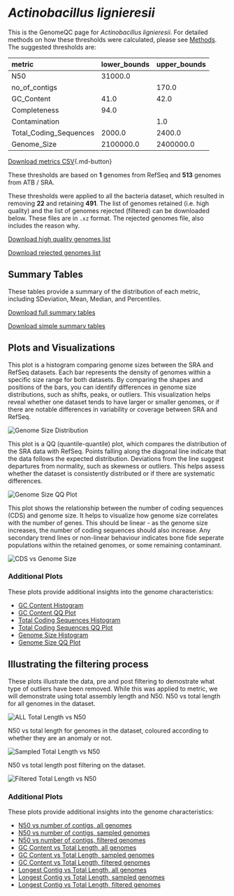 # *Actinobacillus lignieresii*

This is the GenomeQC page for *Actinobacillus lignieresii*. For detailed methods on how these thresholds were calculated, please see [Methods](../../methods.md).
The suggested thresholds are: 

| metric                 | lower_bounds   | upper_bounds   |
|:-----------------------|:---------------|:---------------|
| N50                    | 31000.0        |                |
| no_of_contigs          |                | 170.0          |
| GC_Content             | 41.0           | 42.0           |
| Completeness           | 94.0           |                |
| Contamination          |                | 1.0            |
| Total_Coding_Sequences | 2000.0         | 2400.0         |
| Genome_Size            | 2100000.0      | 2400000.0      |

[Download metrics CSV](Actinobacillus_lignieresii_metrics.csv){.md-button}


These thresholds are based on **1** genomes from RefSeq and **513** genomes from ATB / SRA.

These thresholds were applied to all the bacteria dataset, which resulted in removing **22** and retaining **491**.
The list of genomes retained (i.e. high quality) and the list of genomes rejected (filtered) can be downloaded below. These files are in `.xz` format. The rejected genomes file, also includes the reason why.

[Download high quality genomes list](Actinobacillus_lignieresii_high_quality_genomes.csv.xz)


[Download rejected genomes list](Actinobacillus_lignieresii_filtered_out_genomes.csv.xz)



## Summary Tables
These tables provide a summary of the distribution of each metric, including SDeviation, Mean, Median, and Percentiles.

[Download full summary tables](summary.csv)

[Download simple summary tables](selected_summary.csv)

## Plots and Visualizations

This plot is a histogram comparing genome sizes between the SRA and RefSeq datasets. Each bar represents the density of genomes within a specific size range for both datasets. By comparing the shapes and positions of the bars, you can identify differences in genome size distributions, such as shifts, peaks, or outliers. This visualization helps reveal whether one dataset tends to have larger or smaller genomes, or if there are notable differences in variability or coverage between SRA and RefSeq.

![Genome Size Distribution](Genome_Size_refseq_histogram_kde.png)

This plot is a QQ (quantile-quantile) plot, which compares the distribution of the SRA data with RefSeq. Points falling along the diagonal line indicate that the data follows the expected distribution. Deviations from the line suggest departures from normality, such as skewness or outliers. This helps assess whether the dataset is consistently distributed or if there are systematic differences.

![Genome Size QQ Plot](Genome_Size_refseq_qqplot.png)

This plot shows the relationship between the number of coding sequences (CDS) and genome size. It helps to visualize how genome size correlates with the number of genes. This should be linear - as the genome size increases, the number of coding sequences should also increase. Any secondary trend lines or non-linear behaviour indicates bone fide seperate populations within the retained genomes, or some remaining contaminant. 

![CDS vs Genome Size](Actinobacillus_lignieresii_CDS_vs_Genome_Size.png)

### Additional Plots

These plots provide additional insights into the genome characteristics:

- [GC Content Histogram](GC_Content_refseq_histogram_kde.png)
- [GC Content QQ Plot](GC_Content_refseq_qqplot.png)
- [Total Coding Sequences Histogram](Total_Coding_Sequences_refseq_histogram_kde.png)
- [Total Coding Sequences QQ Plot](Total_Coding_Sequences_refseq_qqplot.png)
- [Genome Size Histogram](Genome_Size_refseq_histogram_kde.png)
- [Genome Size QQ Plot](Genome_Size_refseq_qqplot.png)
## Illustrating the filtering process
These plots illustrate the data, pre and post filtering to demostrate what type of outliers have been removed. While this was applied to metric, we will demonstrate using total assembly length and N50.
N50 vs total length for all genomes in the dataset.

![ALL Total Length vs N50](Actinobacillus_lignieresii_all_total_length_N50.png)

N50 vs total length for genomes in the dataset, coloured according to whether they are an anomaly or not.

![Sampled Total Length vs N50](Actinobacillus_lignieresii_sample_total_length_N50.png)

N50 vs total length post filtering on the dataset.

![Filtered Total Length vs N50](Actinobacillus_lignieresii_filt_total_length_N50.png)

### Additional Plots

These plots provide additional insights into the genome characteristics:

- [N50 vs number of contigs, all genomes](Actinobacillus_lignieresii_all_N50_number.png)
- [N50 vs number of contigs, sampled genomes](Actinobacillus_lignieresii_sample_N50_number.png)
- [N50 vs number of contigs, filtered genomes](Actinobacillus_lignieresii_filt_N50_number.png)
- [GC Content vs Total Length, all genomes](Actinobacillus_lignieresii_all_total_length_GC_Content.png)
- [GC Content vs Total Length, sampled genomes](Actinobacillus_lignieresii_sample_total_length_GC_Content.png)
- [GC Content vs Total Length, filtered genomes](Actinobacillus_lignieresii_filt_total_length_GC_Content.png)
- [Longest Contig vs Total Length, all genomes](Actinobacillus_lignieresii_all_total_length_longest.png)
- [Longest Contig vs Total Length, sampled genomes](Actinobacillus_lignieresii_sample_total_length_longest.png)
- [Longest Contig vs Total Length, filtered genomes](Actinobacillus_lignieresii_filt_total_length_longest.png)

